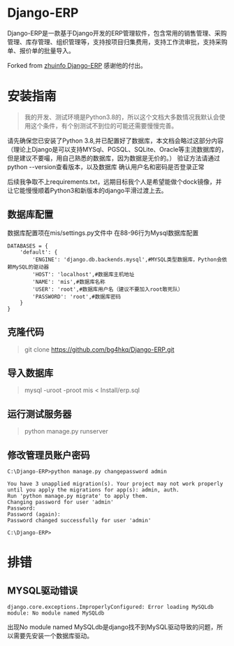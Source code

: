 # Django-ERP
Django-ERP是一款基于Django开发的ERP管理软件，包含常用的销售管理、采购管理、库存管理、组织管理等，支持按项目归集费用，支持工作流审批，支持采购单、报价单的批量导入。

Forked from <a href="https://github.com/zhuinfo/Django-ERP">zhuinfo Django-ERP</a> 感谢他的付出。

# 安装指南

> 我的开发、测试环境是Python3.8的，所以这个文档大多数情况我默认会使用这个条件，有个别测试不到位的可能还需要慢慢完善。

请先确保您已安装了Python 3.8,并已配置好了数据库，本文档会略过这部分内容（理论上Django是可以支持MYSql、PGSQL、SQLite、Oracle等主流数据库的，但是建议不要嘬，用自己熟悉的数据库，因为数据是无价的。）
验证方法请通过python --version查看版本，以及数据库 确认用户名和密码是否登录正常

后续我争取不上requirements.txt，远期目标我个人是希望能做个dock镜像，并让它能慢慢顺着Python3和新版本的django平滑过渡上去。

## 数据库配置

数据库配置项在mis/settings.py文件中
在88-96行为Mysql数据库配置

```
DATABASES = {
    'default': {
        'ENGINE': 'django.db.backends.mysql',#MYSQL类型数据库，Python会依赖MySQL的驱动器
        'HOST': 'localhost',#数据库主机地址
        'NAME': 'mis',#数据库名称
        'USER': 'root',#数据库用户名（建议不要加入root敢死队）
        'PASSWORD': 'root',#数据库密码
    }
}
```


## 克隆代码
> git clone https://github.com/bg4hkq/Django-ERP.git


## 导入数据库
> mysql -uroot -proot mis < Install/erp.sql

## 运行测试服务器
> python manage.py runserver

## 修改管理员账户密码
```
C:\Django-ERP>python manage.py changepassword admin

You have 3 unapplied migration(s). Your project may not work properly until you apply the migrations for app(s): admin, auth.
Run 'python manage.py migrate' to apply them.
Changing password for user 'admin'
Password:
Password (again):
Password changed successfully for user 'admin'

C:\Django-ERP>
```

# 排错

## MYSQL驱动错误
```
django.core.exceptions.ImproperlyConfigured: Error loading MySQLdb module: No module named MySQLdb
```

出现No module named MySQLdb是django找不到MySQL驱动导致的问题，所以需要先安装一个数据库驱动。

